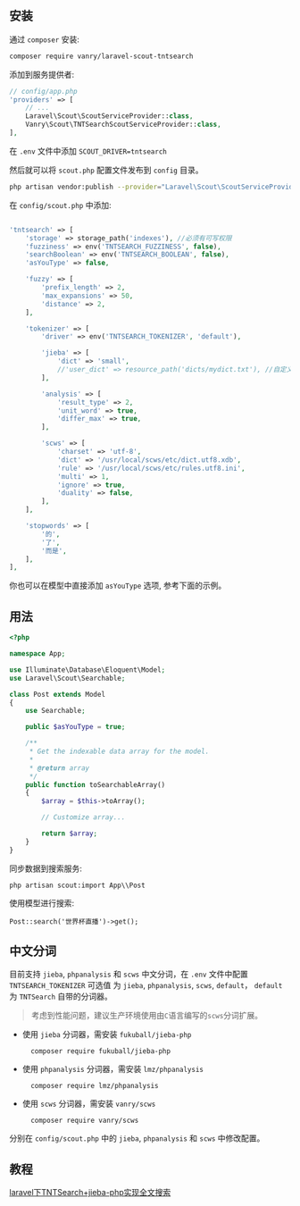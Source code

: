 
## 安装

通过 `composer` 安装:

``` bash
composer require vanry/laravel-scout-tntsearch
```

添加到服务提供者:

```php
// config/app.php
'providers' => [
    // ...
    Laravel\Scout\ScoutServiceProvider::class,
    Vanry\Scout\TNTSearchScoutServiceProvider::class,
],
```

在 `.env` 文件中添加 `SCOUT_DRIVER=tntsearch`

然后就可以将 `scout.php` 配置文件发布到 `config` 目录。

```bash
php artisan vendor:publish --provider="Laravel\Scout\ScoutServiceProvider"
```

在 `config/scout.php` 中添加:

```php

'tntsearch' => [
    'storage' => storage_path('indexes'), //必须有可写权限
    'fuzziness' => env('TNTSEARCH_FUZZINESS', false),
    'searchBoolean' => env('TNTSEARCH_BOOLEAN', false),
    'asYouType' => false,

    'fuzzy' => [
        'prefix_length' => 2,
        'max_expansions' => 50,
        'distance' => 2,
    ],

    'tokenizer' => [
        'driver' => env('TNTSEARCH_TOKENIZER', 'default'),

        'jieba' => [
            'dict' => 'small',
            //'user_dict' => resource_path('dicts/mydict.txt'), //自定义词典路径
        ],

        'analysis' => [
            'result_type' => 2,
            'unit_word' => true,
            'differ_max' => true,
        ],

        'scws' => [
            'charset' => 'utf-8',
            'dict' => '/usr/local/scws/etc/dict.utf8.xdb',
            'rule' => '/usr/local/scws/etc/rules.utf8.ini',
            'multi' => 1,
            'ignore' => true,
            'duality' => false,
        ],
    ],

    'stopwords' => [
        '的',
        '了',
        '而是',
    ],
],

```

你也可以在模型中直接添加 `asYouType` 选项, 参考下面的示例。

## 用法


```php
<?php

namespace App;

use Illuminate\Database\Eloquent\Model;
use Laravel\Scout\Searchable;

class Post extends Model
{
    use Searchable;

    public $asYouType = true;

    /**
     * Get the indexable data array for the model.
     *
     * @return array
     */
    public function toSearchableArray()
    {
        $array = $this->toArray();

        // Customize array...

        return $array;
    }
}
```

同步数据到搜索服务:

`php artisan scout:import App\\Post`


使用模型进行搜索:

`Post::search('世界杯直播')->get();`

## 中文分词

目前支持 `jieba`, `phpanalysis` 和 `scws` 中文分词，在 `.env` 文件中配置 `TNTSEARCH_TOKENIZER` 可选值 为 `jieba`, `phpanalysis`, `scws`, `default`， `default` 为 `TNTSearch` 自带的分词器。

> 考虑到性能问题，建议生产环境使用由`C`语言编写的`scws`分词扩展。

- 使用 `jieba` 分词器，需安装 `fukuball/jieba-php`

        composer require fukuball/jieba-php

- 使用 `phpanalysis` 分词器，需安装 `lmz/phpanalysis`

        composer require lmz/phpanalysis

- 使用 `scws` 分词器，需安装 `vanry/scws`

        composer require vanry/scws

分别在 `config/scout.php` 中的 `jieba`, `phpanalysis` 和 `scws` 中修改配置。

## 教程
[laravel下TNTSearch+jieba-php实现全文搜索](https://baijunyao.com/article/154)
